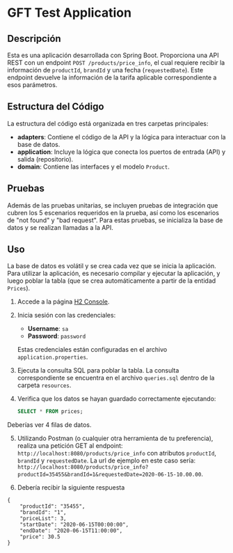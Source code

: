 # GFT Test Application

## Descripción

Esta es una aplicación desarrollada con Spring Boot. Proporciona una API REST con un endpoint `POST /products/price_info`, el cual requiere recibir la información de `productId`, `brandId` y una fecha (`requestedDate`). Este endpoint devuelve la información de la tarifa aplicable correspondiente a esos parámetros.

## Estructura del Código

La estructura del código está organizada en tres carpetas principales:

- **adapters**: Contiene el código de la API y la lógica para interactuar con la base de datos.
- **application**: Incluye la lógica que conecta los puertos de entrada (API) y salida (repositorio).
- **domain**: Contiene las interfaces y el modelo `Product`.

## Pruebas

Además de las pruebas unitarias, se incluyen pruebas de integración que cubren los 5 escenarios requeridos en la prueba, así como los escenarios de "not found" y "bad request". Para estas pruebas, se inicializa la base de datos y se realizan llamadas a la API.

## Uso

La base de datos es volátil y se crea cada vez que se inicia la aplicación. Para utilizar la aplicación, es necesario compilar y ejecutar la aplicación, y luego poblar la tabla (que se crea automáticamente a partir de la entidad `Prices`).

1. Accede a la página [H2 Console](http://localhost:8080/h2-console).
2. Inicia sesión con las credenciales:
   - **Username**: `sa`
   - **Password**: `password`

   Estas credenciales están configuradas en el archivo `application.properties`.

3. Ejecuta la consulta SQL para poblar la tabla. La consulta correspondiente se encuentra en el archivo `queries.sql` dentro de la carpeta `resources`.

4. Verifica que los datos se hayan guardado correctamente ejecutando:
   ```sql
   SELECT * FROM prices;
   ```
Deberías ver 4 filas de datos.

5. Utilizando Postman (o cualquier otra herramienta de tu preferencia), realiza una petición GET al endpoint: `http://localhost:8080/products/price_info` con atributos `productId`, `brandId` y `requestedDate`. La url de ejemplo en este caso sería: `http://localhost:8080/products/price_info?productId=35455&brandId=1&requestedDate=2020-06-15-10.00.00`.

6. Debería recibir la siguiente respuesta
```
{
    "productId": "35455",
    "brandId": "1",
    "priceList": 3,
    "startDate": "2020-06-15T00:00:00",
    "endDate": "2020-06-15T11:00:00",
    "price": 30.5
}
```

